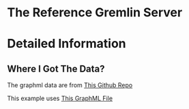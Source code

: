 # The Reference Gremlin Server

# Detailed Information

## Where I Got The Data?

The graphml data are from [This Github Repo](https://github.com/krlawrence/graph/tree/master/sample-data)

This example uses [This GraphML File](https://github.com/krlawrence/graph/tree/master/sample-data)

